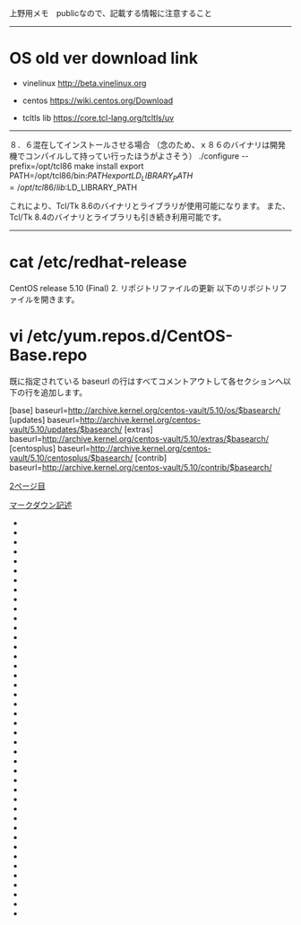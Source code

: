 上野用メモ　publicなので、記載する情報に注意すること

---

# OS old ver download link
- vinelinux
http://beta.vinelinux.org
- centos
https://wiki.centos.org/Download

- tcltls lib
https://core.tcl-lang.org/tcltls/uv
---

８．６混在してインストールさせる場合
（念のため、ｘ８６のバイナリは開発機でコンパイルして持ってい行ったほうがよさそう）
./configure --prefix=/opt/tcl86
make install
export PATH=/opt/tcl86/bin:$PATH
export LD_LIBRARY_PATH=/opt/tcl86/lib:$LD_LIBRARY_PATH

これにより、Tcl/Tk 8.6のバイナリとライブラリが使用可能になります。
また、Tcl/Tk 8.4のバイナリとライブラリも引き続き利用可能です。


---
# cat /etc/redhat-release
CentOS release 5.10 (Final)
2. リポジトリファイルの更新
以下のリポジトリファイルを開きます。

# vi /etc/yum.repos.d/CentOS-Base.repo
既に指定されている baseurl の行はすべてコメントアウトして各セクションへ以下の行を追加します。

[base]
baseurl=http://archive.kernel.org/centos-vault/5.10/os/$basearch/
[updates]
baseurl=http://archive.kernel.org/centos-vault/5.10/updates/$basearch/
[extras]
baseurl=http://archive.kernel.org/centos-vault/5.10/extras/$basearch/
[centosplus]
baseurl=http://archive.kernel.org/centos-vault/5.10/centosplus/$basearch/
[contrib]
baseurl=http://archive.kernel.org/centos-vault/5.10/contrib/$basearch/


[2ページ目](readme2.md)

[マークダウン記述](マークダウン記述)

-
-
-
-
-
-
-
-
-
-
-
-
-
-
-
-
-
-
-
-
-
-
-
-
-
-
-
-
-
-
-
-
-
-
-
-
-
-
-
-
-
-
